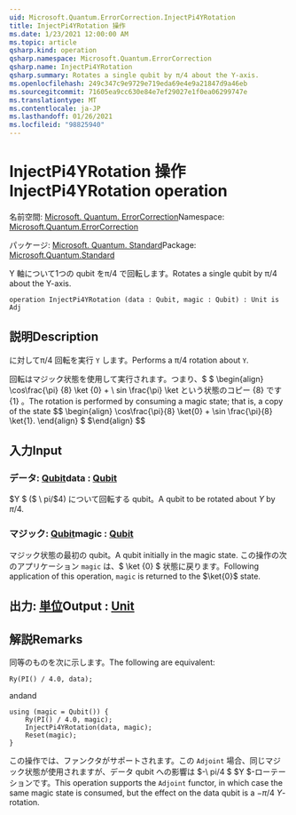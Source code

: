 ```yaml
---
uid: Microsoft.Quantum.ErrorCorrection.InjectPi4YRotation
title: InjectPi4YRotation 操作
ms.date: 1/23/2021 12:00:00 AM
ms.topic: article
qsharp.kind: operation
qsharp.namespace: Microsoft.Quantum.ErrorCorrection
qsharp.name: InjectPi4YRotation
qsharp.summary: Rotates a single qubit by π/4 about the Y-axis.
ms.openlocfilehash: 249c347c9e9729e719eda69e4e9a21847d9a46eb
ms.sourcegitcommit: 71605ea9cc630e84e7ef29027e1f0ea06299747e
ms.translationtype: MT
ms.contentlocale: ja-JP
ms.lasthandoff: 01/26/2021
ms.locfileid: "98825940"
---
```

# <a name="injectpi4yrotation-operation"></a><span data-ttu-id="a7b38-102">InjectPi4YRotation 操作</span><span class="sxs-lookup"><span data-stu-id="a7b38-102">InjectPi4YRotation operation</span></span>

<span data-ttu-id="a7b38-103">名前空間: [Microsoft. Quantum. ErrorCorrection](xref:Microsoft.Quantum.ErrorCorrection)</span><span class="sxs-lookup"><span data-stu-id="a7b38-103">Namespace: [Microsoft.Quantum.ErrorCorrection](xref:Microsoft.Quantum.ErrorCorrection)</span></span>

<span data-ttu-id="a7b38-104">パッケージ: [Microsoft. Quantum. Standard](https://nuget.org/packages/Microsoft.Quantum.Standard)</span><span class="sxs-lookup"><span data-stu-id="a7b38-104">Package: [Microsoft.Quantum.Standard](https://nuget.org/packages/Microsoft.Quantum.Standard)</span></span>


<span data-ttu-id="a7b38-105">Y 軸について1つの qubit をπ/4 で回転します。</span><span class="sxs-lookup"><span data-stu-id="a7b38-105">Rotates a single qubit by π/4 about the Y-axis.</span></span>

```qsharp
operation InjectPi4YRotation (data : Qubit, magic : Qubit) : Unit is Adj
```


## <a name="description"></a><span data-ttu-id="a7b38-106">説明</span><span class="sxs-lookup"><span data-stu-id="a7b38-106">Description</span></span>

<span data-ttu-id="a7b38-107">に対してπ/4 回転を実行 `Y` します。</span><span class="sxs-lookup"><span data-stu-id="a7b38-107">Performs a π/4 rotation about `Y`.</span></span>

<span data-ttu-id="a7b38-108">回転はマジック状態を使用して実行されます。つまり、$ $ \begin{align} \cos\frac{\pi} {8} \ket {0} + \ sin \frac{\pi} \ket という状態のコピー {8} です {1} 。</span><span class="sxs-lookup"><span data-stu-id="a7b38-108">The rotation is performed by consuming a magic state; that is, a copy of the state $$ \begin{align} \cos\frac{\pi}{8} \ket{0} + \sin \frac{\pi}{8} \ket{1}.</span></span>
<span data-ttu-id="a7b38-109">\end{align} $ $</span><span class="sxs-lookup"><span data-stu-id="a7b38-109">\end{align} $$</span></span>

## <a name="input"></a><span data-ttu-id="a7b38-110">入力</span><span class="sxs-lookup"><span data-stu-id="a7b38-110">Input</span></span>

### <a name="data--qubit"></a><span data-ttu-id="a7b38-111">データ: [Qubit](xref:microsoft.quantum.lang-ref.qubit)</span><span class="sxs-lookup"><span data-stu-id="a7b38-111">data : [Qubit](xref:microsoft.quantum.lang-ref.qubit)</span></span>

<span data-ttu-id="a7b38-112">$Y $ ($ \ pi/$4) について回転する qubit。</span><span class="sxs-lookup"><span data-stu-id="a7b38-112">A qubit to be rotated about $Y$ by $\pi / 4$.</span></span>


### <a name="magic--qubit"></a><span data-ttu-id="a7b38-113">マジック: [Qubit](xref:microsoft.quantum.lang-ref.qubit)</span><span class="sxs-lookup"><span data-stu-id="a7b38-113">magic : [Qubit](xref:microsoft.quantum.lang-ref.qubit)</span></span>

<span data-ttu-id="a7b38-114">マジック状態の最初の qubit。</span><span class="sxs-lookup"><span data-stu-id="a7b38-114">A qubit initially in the magic state.</span></span> <span data-ttu-id="a7b38-115">この操作の次のアプリケーション `magic` は、$ \ket {0} $ 状態に戻ります。</span><span class="sxs-lookup"><span data-stu-id="a7b38-115">Following application of this operation, `magic` is returned to the $\ket{0}$ state.</span></span>



## <a name="output--unit"></a><span data-ttu-id="a7b38-116">出力: [単位](xref:microsoft.quantum.lang-ref.unit)</span><span class="sxs-lookup"><span data-stu-id="a7b38-116">Output : [Unit](xref:microsoft.quantum.lang-ref.unit)</span></span>



## <a name="remarks"></a><span data-ttu-id="a7b38-117">解説</span><span class="sxs-lookup"><span data-stu-id="a7b38-117">Remarks</span></span>

<span data-ttu-id="a7b38-118">同等のものを次に示します。</span><span class="sxs-lookup"><span data-stu-id="a7b38-118">The following are equivalent:</span></span>

```qsharp
Ry(PI() / 4.0, data);
```

<span data-ttu-id="a7b38-119">and</span><span class="sxs-lookup"><span data-stu-id="a7b38-119">and</span></span>

```qsharp
using (magic = Qubit()) {
    Ry(PI() / 4.0, magic);
    InjectPi4YRotation(data, magic);
    Reset(magic);
}
```

<span data-ttu-id="a7b38-120">この操作では、ファンクタがサポートされます。この `Adjoint` 場合、同じマジック状態が使用されますが、データ qubit への影響は $-\ pi/4 $ $Y $-ローテーションです。</span><span class="sxs-lookup"><span data-stu-id="a7b38-120">This operation supports the `Adjoint` functor, in which case the same magic state is consumed, but the effect on the data qubit is a $-\pi/4$ $Y$-rotation.</span></span>